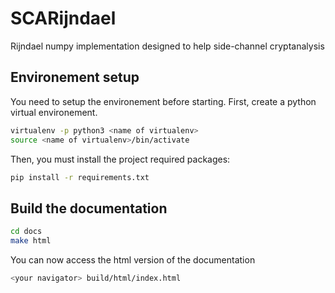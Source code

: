 # SCARijndael
Rijndael numpy implementation designed to help side-channel cryptanalysis

## Environement setup
You need to setup the environement before starting.
First, create a python virtual environement.

```bash
virtualenv -p python3 <name of virtualenv>
source <name of virtualenv>/bin/activate
```

Then, you must install the project required packages:

```bash
pip install -r requirements.txt
```

## Build the documentation

```bash
cd docs
make html
```

You can now access the html version of the documentation

```bash
<your navigator> build/html/index.html
```